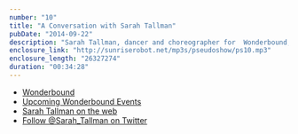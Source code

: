```yaml
---
number: "10"
title: "A Conversation with Sarah Tallman"
pubDate: "2014-09-22"
description: "Sarah Tallman, dancer and choreographer for  Wonderbound, sat down for an interview about her new piece prepared for the upcoming production Enduring Grace. Hear about Tallman's influences and creative process as well as the classical dance roots that underpin Wonderbound's modern take on dance, collaborative art and performance."
enclosure_link: "http://sunriserobot.net/mp3s/pseudoshow/ps10.mp3"
enclosure_length: "26327274"
duration: "00:34:28"
---
```

- [Wonderbound](http://wonderbound.com/)
- [Upcoming Wonderbound Events](http://wonderbound.com/upcoming-shows-events/)
- [Sarah Tallman on the web](http://sarahtallman.com/)
- [Follow @Sarah_Tallman on Twitter](https://twitter.com/sarah_tallman)
